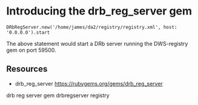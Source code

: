 # Introducing the drb_reg_server gem

    DRbRegServer.new('/home/james/da2/registry/registry.xml', host: '0.0.0.0').start

The above statement would start a DRb server running the DWS-registry gem on port 59500.

## Resources

* drb_reg_server https://rubygems.org/gems/drb_reg_server

drb reg server gem drbregserver registry
